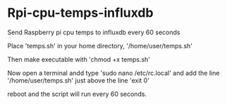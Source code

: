 # Rpi-cpu-temps-influxdb
Send Raspberry pi cpu temps to influxdb every 60 seconds

Place 'temps.sh' in your home directory, '/home/user/temps.sh'

Then make executable with 'chmod +x temps.sh'

Now open a terminal andd type 'sudo nano /etc/rc.local' and add the line '/home/user/temps.sh' just above the line 'exit 0'

reboot and the script will run every 60 seconds.
